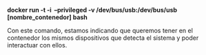 **docker run -t -i  –privileged -v /dev/bus/usb:/dev/bus/usb [nombre_contenedor] bash**

Con este comando, estamos indicando que queremos tener en el contenedor los mismos dispositivos que detecta el sistema y poder interactuar con ellos.
